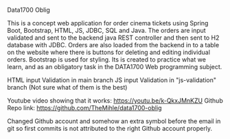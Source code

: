 Data1700 Oblig

This is a concept web application for order cinema tickets using Spring Boot, Bootstrap, HTML, JS, JDBC, SQL and Java.
The orders are input validated and sent to the backend java REST controller and then sent to H2 database with JDBC.
Orders are also loaded from the backend in to a table on the website where there is buttons for deleting and editing individual orders.
Bootstrap is used for styling.
Its is created to practice what we learn, and as an obligatory task in the DATA1700 Web programming subject.

HTML input Validation in main branch
JS  input Validation in "js-validation" branch
(Not sure what of them is the best)

Youtube video showing that it works: https://youtu.be/k-QkxJMnKZU
Github Repo link: https://github.com/TheMihle/data1700-oblig

Changed Github account and somehow an extra symbol before the email in git so first commits is not attributed to the 
right Github account properly.
